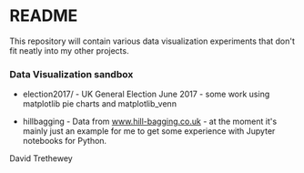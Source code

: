 # README #

This repository will contain various data visualization experiments that don't fit neatly into my other projects.

### Data Visualization sandbox ###

* election2017/ - UK General Election June 2017 - some work using matplotlib pie charts and matplotlib_venn

* hillbagging - Data from www.hill-bagging.co.uk - at the moment it's mainly just an example for me to get some experience with Jupyter notebooks for Python.

David Trethewey